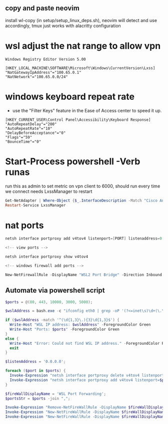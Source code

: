 ## copy and paste neovim

install wl-copy (in setup/setup_linux_deps.sh), neovim will detect and use
accordingly, tmux just works with alacritty configuration

# wsl adjust the nat range to allow vpn

```reg
Windows Registry Editor Version 5.00

[HKEY_LOCAL_MACHINE\SOFTWARE\Microsoft\Windows\CurrentVersion\Lxss]
"NatGatewayIpAddress"="100.65.0.1"
"NatNetwork"="100.65.0.0/24"
```

# windows keyboard repeat rate

- use the "Filter Keys" feature in the Ease of
  Access center to speed it up.

```
[HKEY_CURRENT_USER\Control Panel\Accessibility\Keyboard Response]
"AutoRepeatDelay"="200"
"AutoRepeatRate"="10"
"DelayBeforeAcceptance"="0"
"Flags"="59"
"BounceTime"="0"
```

# Start-Process powershell -Verb runas

run this as admin to set metric on vpn client to 6000, should run every time we connect
needs LxssManager to restart

```powershell
Get-NetAdapter | Where-Object {$_.InterfaceDescription -Match "Cisco AnyConnect"} | Set-NetIPInterface -InterfaceMetric 6000
Restart-Service LxssManager
```

# nat ports

```powershell
netsh interface portproxy add v4tov4 listenport=[PORT] listenaddress=0.0.0.0 connectport=[PORT] connectaddress=[WSL_IP]

<!-- view ports -->

netsh interface portproxy show v4tov4

<!-- windows firewall add ports -->

New-NetFirewallRule -DisplayName "WSL2 Port Bridge" -Direction Inbound -Action Allow -Protocol TCP -LocalPort 80,443,10000,3000,5000

```

## Automate via powershell script

```ps1
$ports = @(80, 443, 10000, 3000, 5000);

$wslAddress = bash.exe -c "ifconfig eth0 | grep -oP '(?<=inet\s)\d+(\.\d+){3}'"

if ($wslAddress -match '^(\d{1,3}\.){3}\d{1,3}$') {
  Write-Host "WSL IP address: $wslAddress" -ForegroundColor Green
  Write-Host "Ports: $ports" -ForegroundColor Green
}
else {
  Write-Host "Error: Could not find WSL IP address." -ForegroundColor Red
  exit
}

$listenAddress = '0.0.0.0';

foreach ($port in $ports) {
  Invoke-Expression "netsh interface portproxy delete v4tov4 listenport=$port listenaddress=$listenAddress";
  Invoke-Expression "netsh interface portproxy add v4tov4 listenport=$port listenaddress=$listenAddress connectport=$port connectaddress=$wslAddress";
}

$fireWallDisplayName = 'WSL Port Forwarding';
$portsStr = $ports -join ",";

Invoke-Expression "Remove-NetFireWallRule -DisplayName $fireWallDisplayName";
Invoke-Expression "New-NetFireWallRule -DisplayName $fireWallDisplayName -Direction Outbound -LocalPort $portsStr -Action Allow -Protocol TCP";
Invoke-Expression "New-NetFireWallRule -DisplayName $fireWallDisplayName -Direction Inbound -LocalPort $portsStr -Action Allow -Protocol TCP";
```
